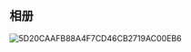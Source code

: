 ## 相册

![5D20CAAFB88A4F7CD46CB2719AC00EB6](https://user-images.githubusercontent.com/87523560/129909566-7582c557-2203-447e-a15c-af555bd30a9b.jpg)

